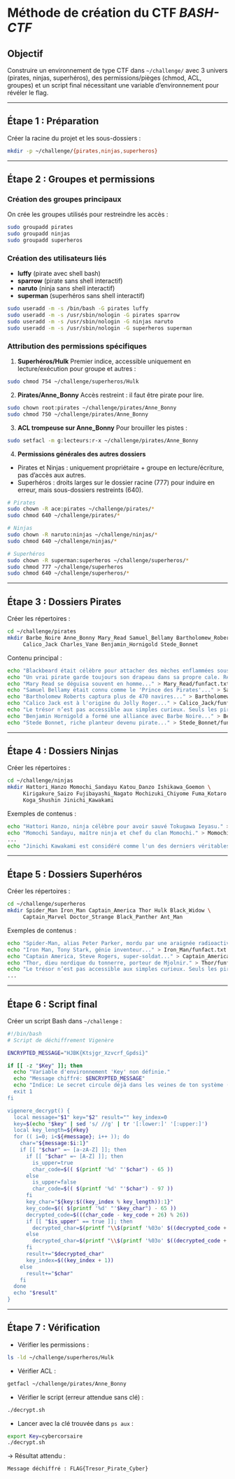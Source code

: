 # Méthode de création du CTF *BASH-CTF*

## Objectif
Construire un environnement de type CTF dans `~/challenge/` avec 3 univers (pirates, ninjas, superhéros), des permissions/pièges (chmod, ACL, groupes) et un script final nécessitant une variable d’environnement pour révéler le flag.

---

## Étape 1 : Préparation
Créer la racine du projet et les sous-dossiers :
```bash
mkdir -p ~/challenge/{pirates,ninjas,superheros}
```
---

## Étape 2 : Groupes et permissions
### Création des groupes principaux
On crée les groupes utilisés pour restreindre les accès :

```bash
sudo groupadd pirates
sudo groupadd ninjas
sudo groupadd superheros
```

### Création des utilisateurs liés
* **luffy** (pirate avec shell bash)
* **sparrow** (pirate sans shell interactif)
* **naruto** (ninja sans shell interactif)
* **superman** (superhéros sans shell interactif)

```bash
sudo useradd -m -s /bin/bash -G pirates luffy
sudo useradd -m -s /usr/sbin/nologin -G pirates sparrow 
sudo useradd -m -s /usr/sbin/nologin -G ninjas naruto
sudo useradd -m -s /usr/sbin/nologin -G superheros superman 
```

### Attribution des permissions spécifiques
1. **Superhéros/Hulk**
   Premier indice, accessible uniquement en lecture/exécution pour groupe et autres :
```bash
sudo chmod 754 ~/challenge/superheros/Hulk
```

2. **Pirates/Anne\_Bonny**
   Accès restreint : il faut être pirate pour lire.
```bash
sudo chown root:pirates ~/challenge/pirates/Anne_Bonny
sudo chmod 750 ~/challenge/pirates/Anne_Bonny
```

3. **ACL trompeuse sur Anne\_Bonny**
   Pour brouiller les pistes :
```bash
sudo setfacl -m g:lecteurs:r-x ~/challenge/pirates/Anne_Bonny
```

4. **Permissions générales des autres dossiers**
* Pirates et Ninjas : uniquement propriétaire + groupe en lecture/écriture, pas d’accès aux autres.
* Superhéros : droits larges sur le dossier racine (777) pour induire en erreur, mais sous-dossiers restreints (640).

```bash
# Pirates
sudo chown -R ace:pirates ~/challenge/pirates/*
sudo chmod 640 ~/challenge/pirates/*

# Ninjas
sudo chown -R naruto:ninjas ~/challenge/ninjas/*
sudo chmod 640 ~/challenge/ninjas/*

# Superhéros
sudo chown -R superman:superheros ~/challenge/superheros/*
sudo chmod 777 ~/challenge/superheros
sudo chmod 640 ~/challenge/superheros/*
```
---

## Étape 3 : Dossiers Pirates
Créer les répertoires :
```bash
cd ~/challenge/pirates
mkdir Barbe_Noire Anne_Bonny Mary_Read Samuel_Bellamy Bartholomew_Roberts \
     Calico_Jack Charles_Vane Benjamin_Hornigold Stede_Bonnet
```

Contenu principal :
```bash
echo "Blackbeard était célèbre pour attacher des mèches enflammées sous son chapeau pour effrayer ses ennemis." > Barbe_Noire/funfact.txt
echo "Un vrai pirate garde toujours son drapeau dans sa propre cale. Retourne à ton logis et hisse-le haut." > Anne_Bonny/funfact.txt
echo "Mary Read se déguisa souvent en homme..." > Mary_Read/funfact.txt
echo "Samuel Bellamy était connu comme le 'Prince des Pirates'..." > Samuel_Bellamy/funfact.txt
echo "Bartholomew Roberts captura plus de 470 navires..." > Bartholomew_Roberts/funfact.txt
echo "Calico Jack est à l'origine du Jolly Roger..." > Calico_Jack/funfact.txt
echo "Le trésor n’est pas accessible aux simples curieux. Seuls les pirates peuvent ouvrir la voie." > Charles_Vane/funfact.txt
echo "Benjamin Hornigold a formé une alliance avec Barbe Noire..." > Benjamin_Hornigold/funfact.txt
echo "Stede Bonnet, riche planteur devenu pirate..." > Stede_Bonnet/funfact.txt
```

---

## Étape 4 : Dossiers Ninjas
Créer les répertoires :
```bash
cd ~/challenge/ninjas
mkdir Hattori_Hanzo Momochi_Sandayu Katou_Danzo Ishikawa_Goemon \
     Kirigakure_Saizo Fujibayashi_Nagato Mochizuki_Chiyome Fuma_Kotaro \
     Koga_Shushin Jinichi_Kawakami
```

Exemples de contenus :
```bash
echo "Hattori Hanzo, ninja célèbre pour avoir sauvé Tokugawa Ieyasu." > Hattori_Hanzo/funfact.txt
echo "Momochi Sandayu, maître ninja et chef du clan Momochi." > Momochi_Sandayu/funfact.txt
...
echo "Jinichi Kawakami est considéré comme l'un des derniers véritables ninjas." > Jinichi_Kawakami/funfact.txt
```

---

## Étape 5 : Dossiers Superhéros
Créer les répertoires :
```bash
cd ~/challenge/superheros
mkdir Spider_Man Iron_Man Captain_America Thor Hulk Black_Widow \
     Captain_Marvel Doctor_Strange Black_Panther Ant_Man
```

Exemples de contenus :
```bash
echo "Spider-Man, alias Peter Parker, mordu par une araignée radioactive." > Spider_Man/funfact.txt
echo "Iron Man, Tony Stark, génie inventeur..." > Iron_Man/funfact.txt
echo "Captain America, Steve Rogers, super-soldat..." > Captain_America/funfact.txt
echo "Thor, dieu nordique du tonnerre, porteur de Mjolnir." > Thor/funfact.txt
echo "Le trésor n’est pas accessible aux simples curieux. Seuls les pirates peuvent ouvrir la voie." > Hulk/funfact.txt
...
```

---
## Étape 6 : Script final
Créer un script Bash dans `~/challenge` :
```bash
#!/bin/bash
# Script de déchiffrement Vigenère

ENCRYPTED_MESSAGE="HJBK{Ktsjgr_Xzvcrf_Gpdsi}"

if [[ -z "$Key" ]]; then
  echo "Variable d'environnement 'Key' non définie."
  echo "Message chiffré: $ENCRYPTED_MESSAGE"
  echo "Indice: Le secret circule déjà dans les veines de ton système (regarde l>
  exit 1
fi

vigenere_decrypt() {
  local message="$1" key="$2" result="" key_index=0
  key=$(echo "$key" | sed 's/ //g' | tr '[:lower:]' '[:upper:]')
  local key_length=${#key}
  for (( i=0; i<${#message}; i++ )); do
    char="${message:$i:1}"
    if [[ "$char" =~ [a-zA-Z] ]]; then
      if [[ "$char" =~ [A-Z] ]]; then
        is_upper=true
        char_code=$(( $(printf '%d' "'$char") - 65 ))
      else
        is_upper=false
        char_code=$(( $(printf '%d' "'$char") - 97 ))
      fi
      key_char="${key:$((key_index % key_length)):1}"
      key_code=$(( $(printf '%d' "'$key_char") - 65 ))
      decrypted_code=$(((char_code - key_code + 26) % 26))
      if [[ "$is_upper" == true ]]; then
        decrypted_char=$(printf "\\$(printf '%03o' $((decrypted_code + 65)))")
      else
        decrypted_char=$(printf "\\$(printf '%03o' $((decrypted_code + 97)))")
      fi
      result+="$decrypted_char"
      key_index=$((key_index + 1))
    else
      result+="$char"
    fi
  done
  echo "$result"
}
```

---
## Étape 7 : Vérification
* Vérifier les permissions :
```bash
ls -ld ~/challenge/superheros/Hulk
```
* Vérifier ACL :
```bash
getfacl ~/challenge/pirates/Anne_Bonny
```
* Vérifier le script (erreur attendue sans clé) :
```bash
./decrypt.sh
```
* Lancer avec la clé trouvée dans `ps aux` :
```bash
export Key=cybercorsaire
./decrypt.sh
```

→ Résultat attendu :
```
Message déchiffré : FLAG{Tresor_Pirate_Cyber}
```
